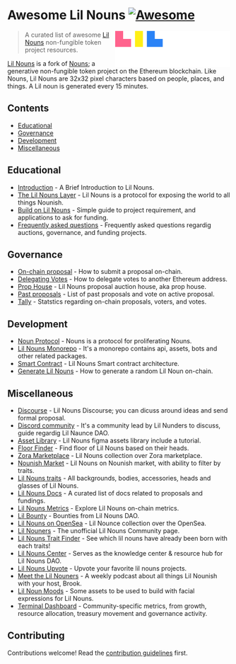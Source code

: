 # Awesome Lil Nouns [![Awesome](https://awesome.re/badge.svg)](https://awesome.re)

<!--lint ignore double-link-->
[<img src="assets/lilnouns-logo.svg" align="right" width="260" alt="Lil Nouns DAO">](https://lilnouns.wtf)

<!--lint ignore double-link-->
> A curated list of awesome [Lil Nouns](https://lilnouns.wtf) non-fungible token project resources. 

<!--lint ignore double-link-->
[Lil Nouns](https://lilnouns.wtf) is a fork of [Nouns](https://nouns.wtf); a generative non-fungible token project on the Ethereum blockchain. 
Like Nouns, Lil Nouns are 32x32 pixel characters based on people, places, and things. A Lil noun is generated every 15 minutes.

## Contents

- [Educational](#educational)
- [Governance](#governance)
- [Development](#development)
- [Miscellaneous](#miscellaneous)

## Educational

- [Introduction](https://lilnouns.notion.site/A-Brief-Introduction-to-Lil-Nouns-54ea31f688734819954bfa13b88f7f7f) - A Brief Introduction to Lil Nouns.
- [The Lil Nouns Layer](https://lilnouns.notion.site/The-Lil-Nouns-Layer-11425a8fcd0449acbe0bb068c6b9cf4c) - Lil Nouns is a protocol for exposing the world to all things Nounish.
- [Build on Lil Nouns]() - Simple guide to project requirement, and applications to ask for funding.
- [Frequently asked questions](https://lilnouns.notion.site/FAQs-0964541052304325880ee11c5beb34e6) - Frequently asked questions regardig auctions, governance, and funding projects.

## Governance

- [On-chain proposal](https://lilnouns.notion.site/Submit-a-proposal-on-chain-25f5311ddfff484ab22d72cf047a1c46) - How to submit a proposal on-chain.
- [Delegating Votes](https://lilnouns.notion.site/Delegating-Votes-c5f9629d6e444f7398c60ad31fa633e2) - How to delegate votes to another Ethereum address.
- [Prop House](https://lilnouns.notion.site/Prop-House-a86f08c9e31f411589f8c7aeaff83ee8) - Lil Nouns proposal auction house, aka prop house.
- [Past proposals](https://lilnouns.wtf/vote) - List of past proposals and vote on active proposal.
- [Tally](https://www.tally.xyz/governance/eip155:1:0x5d2C31ce16924C2a71D317e5BbFd5ce387854039) - Statstics regarding on-chain proposals, voters, and votes. 

## Development

- [Noun Protocol](https://lilnouns.notion.site/Noun-Protocol-forked-with-amendments-to-contract-addresses-9cc199c4cfce49b983fe0889bae8e796) - Nouns is a protocol for proliferating Nouns.
- [Lil Nouns Monorepo](https://github.com/lilnounsDAO/lilnouns-monorepo) - It's a monorepo contains api, assets, bots and other related packages.
- [Smart Contract](https://lilnouns.notion.site/Lil-Nouns-Smart-contract-architecture-a4cadc430d97409e99d17ce09720e4d0) - Lil Nouns Smart contract architecture.
- [Generate Lil Nouns](https://lilnouns.notion.site/Generate-a-random-Lil-Noun-on-chain-6d5cc033a43d47a3abe661ce76a303f0) - How to generate a random Lil Noun on-chain.

## Miscellaneous

- [Discourse](http://discourse.lilnouns.wtf/) - Lil Nouns Discourse; you can dicuss around ideas and send formal proposal.
- [Discord community](https://discord.gg/xjARUcB3tJ) - It's a community lead by Lil Nunders to discuss, guide regardig Lil Naunce DAO.
- [Asset Library](https://www.figma.com/community/file/1117824291358512052) - Lil Nouns figma assets library include a tutorial.
- [Floor Finder](https://www.floorfinder.xyz/collection/lil-nouns/Head) - Find floor of Lil Nouns based on their heads.
- [Zora Marketplace](https://zora.co/collections/0x4b10701Bfd7BFEdc47d50562b76b436fbB5BdB3B) - Lil Nouns collection over Zora marketplace.
- [Nounish Market](https://www.nounish.market/collections/0x4b10701bfd7bfedc47d50562b76b436fbb5bdb3b) - Lil Nouns on Nounish market, with ability to filter by traits.
- [Lil Nouns traits](https://www.figma.com/community/file/1107027798019162777) - All backgrounds, bodies, accessories, heads and glasses of Lil Nouns.
- [Lil Nouns Docs](https://www.notion.so/al409/All-Docs-de73e230e1654deebbeadef61ec30e0a) - A curated list of docs related to proposals and fundings.
- [Lil Nouns Metrics](https://lilnounsmetrics.com) - Explore Lil Nouns on-chain metrics.
- [Lil Bounty](https://www.notion.so/Lil-Bounty-13294a3e944a43868377a3efa8953971) - Bounties from Lil Nouns DAO. 
- [Lil Nouns on OpenSea](https://opensea.io/collection/lil-nouns) - Lil Nounce collection over the OpenSea.
- [Lil Nouners](https://lilnouners.wtf) - The unofficial Lil Nouns Community page.
- [Lil Nouns Trait Finder](https://lilnouns.traits.wtf) - See which lil nouns have already been born with each traits!
- [Lil Nouns Center](https://www.lil-nouns.center) - Serves as the knowledge center & resource hub for Lil Nouns DAO.
- [Lil Nouns Upvote](https://www.lilnounsvote.com) - Upvote your favorite lil nouns projects.
- [Meet the Lil Nouners](https://podcast.lilnouners.wtf) - A weekly podcast about all things Lil Nounish with your host, Brook.
- [Lil Noun Moods](https://github.com/lilnoun1112/lilnounmoods) - Some assets to be used to build with facial expressions for Lil Nouns.
- [Terminal Dashboard](https://www.terminal.co/community/social/lilnouns.wtf) - Community-specific metrics, from growth, resource allocation, treasury movement and governance activity.

## Contributing

Contributions welcome! Read the [contribution guidelines](CONTRIBUTING.md) first.

